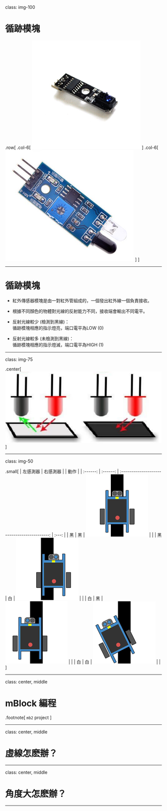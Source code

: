 [//]: # "slide Markdown for remark"

class: img-100

# 循跡模塊

.row[
.col-6[
![](./images/tracking/sensor1.jpg)
]
.col-6[
![](./images/tracking/sensor2.jpg)
]
]

---

# 循跡模塊

- 紅外傳感器模塊是由一對紅外管組成的，一個發出紅外線一個負責接收。  
- 根據不同顏色的物體對光線的反射能力不同，接收端會輸出不同電平。

- 反射光線較少 (檢測到黑線)：  
  循跡模塊相應的指示燈亮，端口電平為LOW (0)

- 反射光線較多 (未檢測到黑線)：  
  循跡模塊相應的指示燈滅，端口電平為HIGH (1)

---

class: img-75

.center[
![](./images/tracking/sensor_illustrated.png)
]

---

class: img-50

.small[
| 左感測器 | 右感測器 |                                              | 動作  |
| :------: | :------: | :------------------------------------------: | :---: |
|    黑    |    黑    | ![](./images/tracking/tracking_status_0.png) |       |
|    黑    |    白    | ![](./images/tracking/tracking_status_1.png) |       |
|    白    |    黑    | ![](./images/tracking/tracking_status_2.png) |       |
|    白    |    白    | ![](./images/tracking/tracking_status_3.png) |       |
]

---

class: center, middle

# mBlock 編程

.footnote[
`mb2` project
]

---

class: center, middle

# 虛線怎麽辦？

---

class: center, middle

# 角度大怎麽辦？

---
